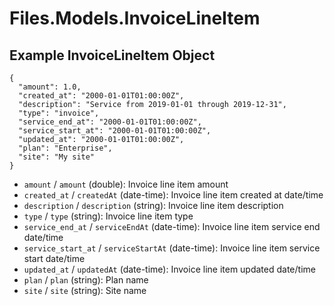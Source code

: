 # Files.Models.InvoiceLineItem

## Example InvoiceLineItem Object

```
{
  "amount": 1.0,
  "created_at": "2000-01-01T01:00:00Z",
  "description": "Service from 2019-01-01 through 2019-12-31",
  "type": "invoice",
  "service_end_at": "2000-01-01T01:00:00Z",
  "service_start_at": "2000-01-01T01:00:00Z",
  "updated_at": "2000-01-01T01:00:00Z",
  "plan": "Enterprise",
  "site": "My site"
}
```

* `amount` / `amount`  (double): Invoice line item amount
* `created_at` / `createdAt`  (date-time): Invoice line item created at date/time
* `description` / `description`  (string): Invoice line item description
* `type` / `type`  (string): Invoice line item type
* `service_end_at` / `serviceEndAt`  (date-time): Invoice line item service end date/time
* `service_start_at` / `serviceStartAt`  (date-time): Invoice line item service start date/time
* `updated_at` / `updatedAt`  (date-time): Invoice line item updated date/time
* `plan` / `plan`  (string): Plan name
* `site` / `site`  (string): Site name
